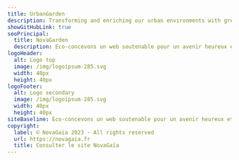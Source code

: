```yaml
---
title: UrbanGarden
description: Transforming and enriching our urban environments with green living spaces
showGitHubLink: true
seoPrincipal:
  title: NovaGarden
  description: Eco-concevons un web soutenable pour un avenir heureux et numérique
logoHeader:
  alt: Logo top
  image: /img/logoipsum-285.svg
  width: 40px
  height: 40px
logoFooter:
  alt: Logo secondary
  image: /img/logoipsum-285.svg
  width: 40px
  height: 40px
siteBaseline: Eco-concevons un web soutenable pour un avenir heureux et numérique
copyright:
  label: © NovaGaïa 2023 - All rights reserved
  url: https://novagaia.fr
  title: Consulter le site NovaGaïa
---
```

